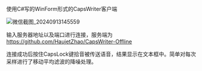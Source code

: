 使用C#写的WinForm形式的CapsWriter客户端

![微信截图_20240913145559](https://github.com/user-attachments/assets/3b8af632-111e-4c8f-8a74-95a4dd3d02a5)

输入服务器地址以及端口进行连接，服务端为 https://github.com/HaujetZhao/CapsWriter-Offline

连接成功后按住CapsLock键拾音被传送语音，结果显示在文本框中。简单对每次采样进行了移动平均滤波的降噪处理。
